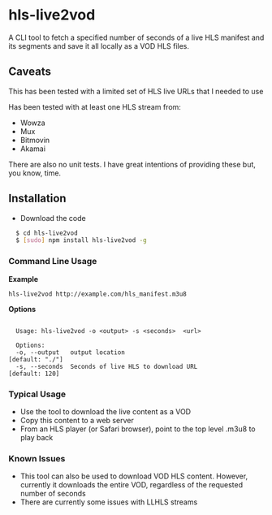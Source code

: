 # hls-live2vod

A CLI tool to fetch a specified number of seconds of a live HLS manifest and its segments and save it all locally as a VOD HLS files.

## Caveats

This has been tested with a limited set of HLS live URLs that I needed to use

Has been tested with at least one HLS stream from:
- Wowza
- Mux
- Bitmovin
- Akamai

There are also no unit tests.  I have great intentions of providing these but, you know, time.


## Installation

- Download the code

``` bash
  $ cd hls-live2vod
  $ [sudo] npm install hls-live2vod -g
```

### Command Line Usage

**Example**
```
hls-live2vod http://example.com/hls_manifest.m3u8
```

**Options**
```

  Usage: hls-live2vod -o <output> -s <seconds>  <url>

  Options:
  -o, --output   output location                                  [default: "./"]
  -s, --seconds  Seconds of live HLS to download URL              [default: 120]
```

### Typical Usage

- Use the tool to download the live content as a VOD
- Copy this content to a web server
- From an HLS player (or Safari browser), point to the top level .m3u8 to play back

### Known Issues

- This tool can also be used to download VOD HLS content.  However, currently it downloads the entire VOD, regardless of the requested number of seconds
- There are currently some issues with LLHLS streams
